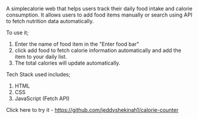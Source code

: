 A simplecalorie web that helps users track their daily food intake and calorie consumption. 
It allows users to add food items manually or search using API to fetch nutrition data automatically.

To use it;
1. Enter the name of food item in the "Enter food bar"
2. click add food to fetch calorie information automatically and add the item to your daily list.
3. The total calories will update automatically.

Tech Stack used includes;
1. HTML
2. CSS
3. JavaScript (Fetch API)

Click here to try it - https://github.com/jeddyshekinah1/calorie-counter
